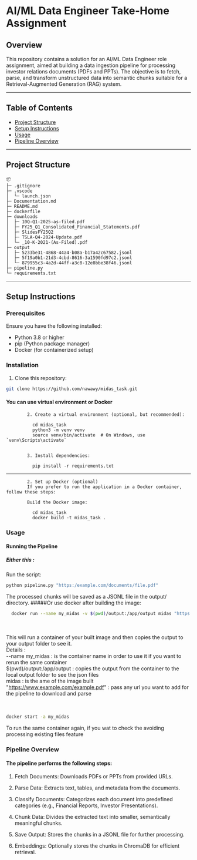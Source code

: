# AI/ML Data Engineer Take-Home Assignment

## Overview
This repository contains a solution for an AI/ML Data Engineer role assignment, aimed at building a data ingestion pipeline for processing investor relations documents (PDFs and PPTs). The objective is to fetch, parse, and transform unstructured data into semantic chunks suitable for a Retrieval-Augmented Generation (RAG) system.

---

## Table of Contents

- [Project Structure](#project-structure)
- [Setup Instructions](#setup-instructions)
- [Usage](#usage)
- [Pipeline Overview](#pipeline-overview)
---

## Project Structure
```
📦 
├─ .gitignore
├─ .vscode
│  └─ launch.json
├─ Documentation.md
├─ README.md
├─ dockerfile
├─ downloads
│  ├─ 10Q-Q1-2025-as-filed.pdf
│  ├─ FY25_Q1_Consolidated_Financial_Statements.pdf
│  ├─ SlidesFY25Q2
│  ├─ TSLA-Q4-2024-Update.pdf
│  └─ _10-K-2021-(As-Filed).pdf
├─ output
│  ├─ 5233be31-4868-44a4-b08a-b17a42c67582.jsonl
│  ├─ 5f19a0b1-21d3-4cbd-8616-3a1590fd97c2.jsonl
│  └─ 879955c3-4a2d-44ff-a3c8-12e8bbe38f46.jsonl
├─ pipeline.py
└─ requirements.txt
```
---

## Setup Instructions

### Prerequisites
Ensure you have the following installed:

- Python 3.8 or higher
- pip (Python package manager)
- Docker (for containerized setup)

### Installation
1. Clone this repository:

```bash
git clone https://github.com/nawawy/midas_task.git
```
#### You can use virtual environment or Docker
  
            2. Create a virtual environment (optional, but recommended):
                        
              cd midas_task
              python3 -m venv venv
              source venv/bin/activate  # On Windows, use `venv\Scripts\activate`
            
            
            3. Install dependencies:
            
              pip install -r requirements.txt
            
_____________________________
            2. Set up Docker (optional)
            If you prefer to run the application in a Docker container, follow these steps:
            
            Build the Docker image:
            
              cd midas_task
              docker build -t midas_task .
  
### Usage
#### Running the Pipeline
##### Either this :
  Run the script:
  ```bash
  python pipeline.py "https:/example.com/documents/file.pdf"
  ```
  The processed chunks will be saved as a JSONL file in the output/ directory.
#####Or use docker after building the image:
  ```bash
    docker run --name my_midas -v $(pwd)/output:/app/output midas "https://www.example.com/example.pdf"
  ```
<br><br>
  This will run a container of your built image and then copies the output to your output folder to see it.<br>
  Details : <br>
    --name my_midas : is the container name in order to use it if you want to rerun the same container<br>
    $(pwd)/output:/app/output : copies the output from the container to the local output folder to see the json files<br>
    midas : is the ame of the image built<br>
    "https://www.example.com/example.pdf" : pass any url you want to add for the pipeline to download and parse<br><br><br>

  ```bash
  docker start -a my_midas
  ```
  To run the same container again, if you wat to check the avoiding processing existing files feature

### Pipeline Overview
#### The pipeline performs the following steps:

1. Fetch Documents: Downloads PDFs or PPTs from provided URLs.

2. Parse Data: Extracts text, tables, and metadata from the documents.

3. Classify Documents: Categorizes each document into predefined categories (e.g., Financial Reports, Investor Presentations).

4. Chunk Data: Divides the extracted text into smaller, semantically meaningful chunks.

5. Save Output: Stores the chunks in a JSONL file for further processing.

6. Embeddings: Optionally stores the chunks in ChromaDB for efficient retrieval.
